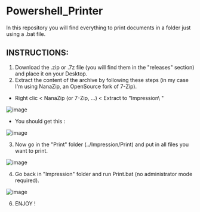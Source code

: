 # Powershell_Printer
In this repository you will find everything to print documents in a folder just using a .bat file.

## INSTRUCTIONS: 

1) Download the .zip or .7z file (you will find them in the "releases" section) and place it on your Desktop.
2) Extract the content of the archive by following these steps (in my case I'm using NanaZip, an OpenSource fork of 7-Zip).
  - Right clic < NanaZip (or 7-Zip, ...) < Extract to "Impression\ "

  ![image](https://github.com/Sarvagon/Powershell_Printer/assets/63664894/be33c15b-53f5-4ffe-a65a-cb4ee2080883)
  
  - You should get this :

  ![image](https://github.com/Sarvagon/Powershell_Printer/assets/63664894/870a28c2-1ac7-4f5c-8690-06bf670b562b)
  
3) Now go in the "Print" folder (../Impression/Print) and put in all files you want to print.

![image](https://github.com/Sarvagon/Powershell_Printer/assets/63664894/24992a25-c1dc-4fd0-a4b3-98371ad1620b)

4) Go back in "Impression" folder and run Print.bat (no administrator mode required).

![image](https://github.com/Sarvagon/Powershell_Printer/assets/63664894/15e1d032-49d4-4a81-9494-fde3d08ac4c7)

6) ENJOY !
